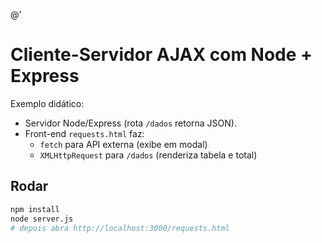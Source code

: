@'
# Cliente-Servidor AJAX com Node + Express

Exemplo didático:
- Servidor Node/Express (rota `/dados` retorna JSON).
- Front-end `requests.html` faz:
  - `fetch` para API externa (exibe em modal)
  - `XMLHttpRequest` para `/dados` (renderiza tabela e total)

## Rodar
```bash
npm install
node server.js
# depois abra http://localhost:3000/requests.html
